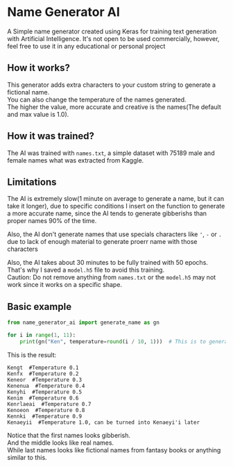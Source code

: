 # Name Generator AI

A Simple name generator created using Keras for training text generation with Artificial Intelligence.
It's not open to be used commercially, however, feel free to use it in any educational or personal project

## How it works?

This generator adds extra characters to your custom string to generate a fictional name. </br>
You can also change the temperature of the names generated. </br>
The higher the value, more accurate and creative is the names(The default and max value is 1.0).

## How it was trained?

The AI was trained with `names.txt`, a simple dataset with 75189 male and female names what was extracted from Kaggle.

## Limitations

The AI is extremely slow(1 minute on average to generate a name, but it can take it longer), due to specific conditions I insert on the function to generate a more accurate name, since the AI tends to generate gibberishs than proper names 90% of the time.

Also, the AI don't generate names that use specials characters like `'`, `-` or `.` due to lack of enough material to generate proerr name with those characters

Also, the AI takes about 30 minutes to be fully trained with 50 epochs. That's why I saved a `model.h5` file to avoid this training. </br>
Caution: Do not remove anything from `names.txt` or the `model.h5` may not work since it works on a specific shape.

## Basic example

```py
from name_generator_ai import generate_name as gn

for i in range(1, 11):
    print(gn("Ken", temperature=round(i / 10, 1)))  # This is to generate names from a temperature range from 0.1 to 1.0
```

This is the result:

```
Kengt  #Temperature 0.1
Kenfx  #Temperature 0.2
Keneor  #Temperature 0.3
Kenenua  #Temperature 0.4
Kenyhi  #Temperature 0.5
Kenim  #Temperature 0.6
Kenrlaeai  #Temperature 0.7
Kenoeon  #Temperature 0.8
Kennki  #Temperature 0.9
Kenaeyii  #Temperature 1.0, can be turned into Kenaeyi'i later
```

Notice that the first names looks gibberish. </br>
And the middle looks like real names. </br>
While last names looks like fictional names from fantasy books or anything similar to this.
